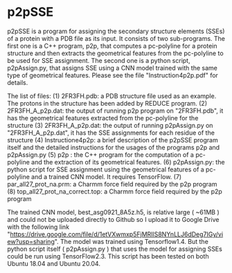 # p2pSSE
p2pSSE is a program for assigning the secondary structure elements (SSEs) of a protein with a PDB file as its input. It consists of two sub-programs. The first one is a C++ program, p2p, that computes a pc-polyline for a protein structure and then extracts the geometrical features from the pc-polyline to be used for SSE assignment. The second one is a python script, p2pAssign.py, that assigns SSE using a CNN model trained with the same type of geometrical features.
Please see the file "Instruction4p2p.pdf" for details. 

The list of files:
(1) 2FR3FH.pdb: a PDB structure file used as an example. The protons in the structure has been added by REDUCE program.
(2) 2FR3FH_A_p2p.dat: the output of running p2p program on "2FR3FH.pdb",  it has the geometrical features extracted from the pc-polyline for the structure
(3) 2FR3FH_A_p2p.dat: the output of running p2pAssign.py on "2FR3FH_A_p2p.dat", it has the SSE assignments for each residue of the structure
(4) Instructione4p2p: a brief description of the p2pSSE program itself and the detailed instructions for the usages of the programs p2p and p2pAssign.py
(5) p2p       : the C++ program for the computation of a pc-polyline and the extraction of its geometrical features.
(6) p2pAssign.py:  the python script for SSE assignment using the geometrical features of a pc-polyline and a trained CNN model. It requires TensorFlow. 
(7) par_all27_prot_na.prm: a Charmm force field required by the p2p program
(8) top_all27_prot_na_correct.top: a Charmm force field required by the p2p program

The trained CNN model, best_asg0921_8A5z.h5,  is relative large ( ~61MB ) and could not be uploaded directly to Github so I upload it to Google Drive with the following link "https://drive.google.com/file/d/1etVXwmxp5FjMRIlS8NYnLLJ6dDeg7IGy/view?usp=sharing". The model was trained using Tensorflow1.4. But the python script itself ( p2pAssign.py ) that uses the model for assigning SSEs could be run using TensorFlow2.3. This script has been tested on both Ubuntu 18.04 and Ubuntu 20.04. 
